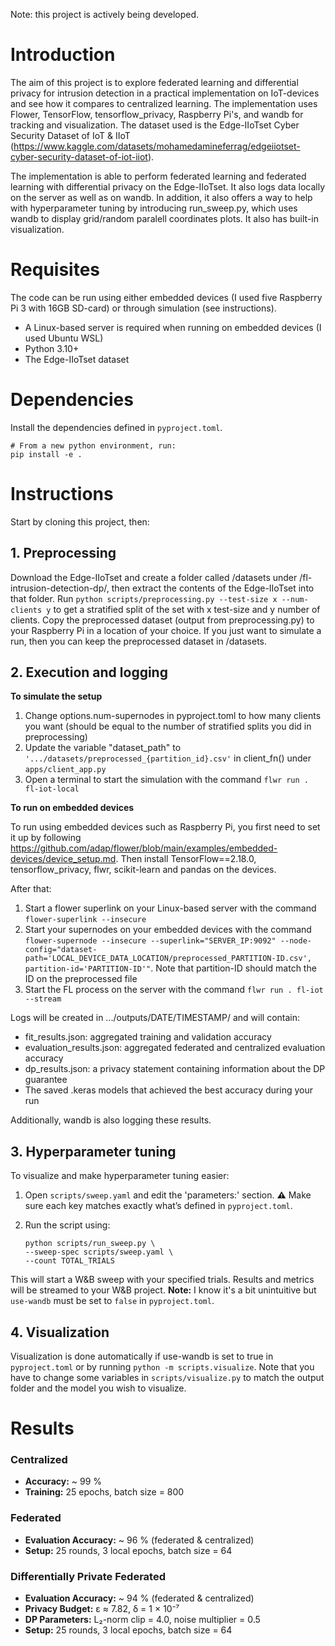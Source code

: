 Note: this project is actively being developed.

# Introduction
The aim of this project is to explore federated learning and differential privacy for intrusion detection in a practical implementation on IoT-devices and see how it compares to centralized learning. The implementation uses Flower, TensorFlow, tensorflow_privacy, Raspberry Pi's, and wandb for tracking and visualization. The dataset used is the Edge-IIoTset Cyber Security Dataset of IoT & IIoT (https://www.kaggle.com/datasets/mohamedamineferrag/edgeiiotset-cyber-security-dataset-of-iot-iiot).

The implementation is able to perform federated learning and federated learning with differential privacy on the Edge-IIoTset. It also logs data locally on the server as well as on wandb. In addition, it also offers a way to help with hyperparameter tuning by introducing run_sweep.py, which uses wandb to display grid/random paralell coordinates plots. It also has built-in visualization.

# Requisites
The code can be run using either embedded devices (I used five Raspberry Pi 3 with 16GB SD-card) or through simulation (see instructions).

* A Linux-based server is required when running on embedded devices (I used Ubuntu WSL)
* Python 3.10+
* The Edge-IIoTset dataset

# Dependencies
Install the dependencies defined in `pyproject.toml`.

```
# From a new python environment, run:
pip install -e .
```

# Instructions

Start by cloning this project, then:

## 1. Preprocessing
Download the Edge-IIoTset and create a folder called /datasets under /fl-intrusion-detection-dp/, then extract the contents of the Edge-IIoTset into that folder. Run `python scripts/preprocessing.py --test-size x --num-clients y` to get a stratified split of the set with x test-size and y number of clients. Copy the preprocessed dataset (output from preprocessing.py) to your Raspberry Pi in a location of your choice. If you just want to simulate a run, then you can keep the preprocessed dataset in /datasets.

## 2. Execution and logging
**To simulate the setup**

1. Change options.num-supernodes in pyproject.toml to how many clients you want (should be equal to the number of stratified splits you did in preprocessing)
2. Update the variable "dataset_path" to `'.../datasets/preprocessed_{partition_id}.csv'` in client_fn() under `apps/client_app.py`
3. Open a terminal to start the simulation with the command `flwr run . fl-iot-local`

**To run on embedded devices**

To run using embedded devices such as Raspberry Pi, you first need to set it up by following https://github.com/adap/flower/blob/main/examples/embedded-devices/device_setup.md. Then install TensorFlow==2.18.0, tensorflow_privacy, flwr, scikit-learn and pandas on the devices.

After that:

1. Start a flower superlink on your Linux-based server with the command `flower-superlink --insecure`
3. Start your supernodes on your embedded devices with the command `flower-supernode --insecure --superlink="SERVER_IP:9092" --node-config="dataset-path='LOCAL_DEVICE_DATA_LOCATION/preprocessed_PARTITION-ID.csv', partition-id='PARTITION-ID'"`. Note that partition-ID should match the ID on the preprocessed file
4. Start the FL process on the server with the command `flwr run . fl-iot --stream`

Logs will be created in .../outputs/DATE/TIMESTAMP/ and will contain:

* fit_results.json: aggregated training and validation accuracy
* evaluation_results.json: aggregated federated and centralized evaluation accuracy
* dp_results.json: a privacy statement containing information about the DP guarantee
* The saved .keras models that achieved the best accuracy during your run

Additionally, wandb is also logging these results.

## 3. Hyperparameter tuning
To visualize and make hyperparameter tuning easier:

1. Open `scripts/sweep.yaml` and edit the 'parameters:' section. **⚠️** Make sure each key matches exactly what’s defined in `pyproject.toml`.
2. Run the script using:

    ```
    python scripts/run_sweep.py \
    --sweep-spec scripts/sweep.yaml \
    --count TOTAL_TRIALS
    ```

This will start a W&B sweep with your specified trials. Results and metrics will be streamed to your W&B project. **Note:** I know it's a bit unintuitive but `use-wandb` must be set to `false` in `pyproject.toml`.

## 4. Visualization
Visualization is done automatically if use-wandb is set to true in `pyproject.toml` or by running `python -m scripts.visualize`. Note that you have to change some variables in `scripts/visualize.py` to match the output folder and the model you wish to visualize.

# Results
### Centralized
- **Accuracy:** ~ 99 %  
- **Training:** 25 epochs, batch size = 800

### Federated
- **Evaluation Accuracy:** ~ 96 % (federated & centralized)  
- **Setup:** 25 rounds, 3 local epochs, batch size = 64

### Differentially Private Federated
- **Evaluation Accuracy:** ~ 94 % (federated & centralized)  
- **Privacy Budget:** ε ≈ 7.82, δ = 1 × 10⁻⁷  
- **DP Parameters:** L₂-norm clip = 4.0, noise multiplier = 0.5  
- **Setup:** 25 rounds, 3 local epochs, batch size = 64
